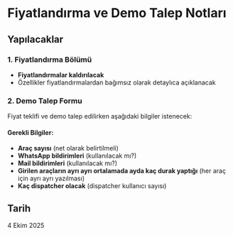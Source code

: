 # Fiyatlandırma ve Demo Talep Notları

## Yapılacaklar

### 1. Fiyatlandırma Bölümü
- **Fiyatlandırmalar kaldırılacak**
- Özellikler fiyatlandırmalardan bağımsız olarak detaylıca açıklanacak

### 2. Demo Talep Formu
Fiyat teklifi ve demo talep edilirken aşağıdaki bilgiler istenecek:

#### Gerekli Bilgiler:
- **Araç sayısı** (net olarak belirtilmeli)
- **WhatsApp bildirimleri** (kullanılacak mı?)
- **Mail bildirimleri** (kullanılacak mı?)
- **Girilen araçların ayrı ayrı ortalamada ayda kaç durak yaptığı** (her araç için ayrı ayrı yazılması)
- **Kaç dispatcher olacak** (dispatcher kullanıcı sayısı)

## Tarih
4 Ekim 2025
